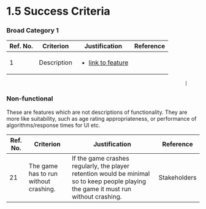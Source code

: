 # 1.5 Success Criteria

### Broad Category 1

| Ref. No. | Criterion   | Justification                                                                        | Reference |
| -------- | ----------- | ------------------------------------------------------------------------------------ | --------- |
| 1        | Description | <ul><li><a href="features-of-the-proposed-solution.md">link to feature</a></li></ul> |           |

```
                                                                 |
```

### Non-functional

These are features which are not descriptions of functionality. They are more like suitability, such as age rating appropriateness, or performance of algorithms/response times for UI etc.

| Ref. No. | Criterion                             | Justification                                                                                                                         | Reference    |
| -------- | ------------------------------------- | ------------------------------------------------------------------------------------------------------------------------------------- | ------------ |
| 21       | The game has to run without crashing. | If the game crashes regularly, the player retention would be minimal so to keep people playing the game it must run without crashing. | Stakeholders |
